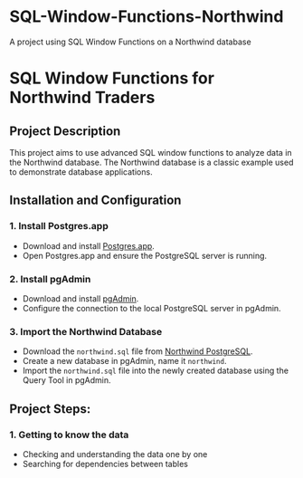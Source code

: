 # SQL-Window-Functions-Northwind
A project using SQL Window Functions on a Northwind database

# SQL Window Functions for Northwind Traders

## Project Description

This project aims to use advanced SQL window functions to analyze data in the Northwind database. The Northwind database is a classic example used to demonstrate database applications.

## Installation and Configuration

### 1. Install Postgres.app

- Download and install [Postgres.app](https://postgresapp.com/).
- Open Postgres.app and ensure the PostgreSQL server is running.

### 2. Install pgAdmin

- Download and install [pgAdmin](https://www.pgadmin.org/download/pgadmin-4-macos/).
- Configure the connection to the local PostgreSQL server in pgAdmin.

### 3. Import the Northwind Database

- Download the `northwind.sql` file from [Northwind PostgreSQL](https://github.com/pthom/northwind_psql).
- Create a new database in pgAdmin, name it `northwind`.
- Import the `northwind.sql` file into the newly created database using the Query Tool in pgAdmin.

## Project Steps:

### 1. Getting to know the data

- Checking and understanding the data one by one
- Searching for dependencies between tables




